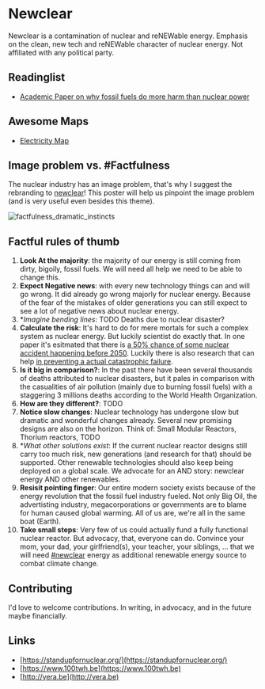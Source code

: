 # Newclear

Newclear is a contamination of nuclear and reNEWable energy. Emphasis on the clean, new tech and reNEWable character of nuclear energy. Not affiliated with any political party.

## Readinglist

- [Academic Paper on why fossil fuels do more harm than nuclear power](https://blogs.ei.columbia.edu/2013/04/15/fossil-fuels-do-far-more-harm-than-nuclear-power/)

## Awesome Maps

- [Electricity Map](https://www.electricitymap.org/?page=map&solar=false&remote=true&wind=false)


## Image problem vs. #Factfulness

The nuclear industry has an image problem, that's why I suggest the rebranding to [newclear](https://twitter.com/newclea64645516)! This poster will help us pinpoint the image problem (and is very useful even besides this theme).

![factfulness_dramatic_instincts](https://s3-eu-west-1.amazonaws.com/static.gapminder.org/GapminderMedia/wp-uploads/20180325155717/factfulness-poster-web-images-20180215-v3_Dramatic-instincts-765x1024.jpg)

## Factful rules of thumb

1. **Look At the majority**: the majority of our energy is still coming from dirty, bigoily, fossil fuels. We will need all help we need to be able to change this.
2. **Expect Negative news**: with every new technology things can and will go wrong. It did already go wrong majorly for nuclear energy. Because of the fear of the mistakes of older generations you can still expect to see a lot of negative news about nuclear energy.
3. **Imagine bending lines*: TODO Deaths due to nuclear disaster? 
4. **Calculate the risk**: It's hard to do for mere mortals for such a complex system as nuclear energy. But luckily scientist do exactly that. In one paper it's esitmated that there is [a 50% chance of some nuclear accident happening before 2050](https://www.technologyreview.com/s/536886/the-chances-of-another-chernobyl-before-2050-50-say-safety-specialists/). Luckily there is also research that can help [in preventing a actual catastrophic failure](https://www.researchgate.net/publication/330943763_Natural_Hazards_and_Nuclear_Power_Plant_Safety).
5. **Is it big in comparison?**: In the past there have been several thousands of deaths attributed to nuclear disasters, but it pales in comparison with the casualities of air pollution (mainly due to burning fossil fuels) with a staggering 3 millions deaths according to the World Health Organization.
6. **How are they different?**: TODO
7. **Notice slow changes**: Nuclear technology has undergone slow but dramatic and wonderful changes already. Several new promising designs are also on the horizon. Think of: Small Modular Reactors, Thorium reactors, TODO
8. **What other solutions exist*: If the current nuclear reactor designs still carry too much risk, new generations (and research for that) should be supported. Other renewable technologies should also keep being deployed on a global scale. We advocate for an AND story: newclear energy AND other renewables.
9. **Resisit pointing finger**: Our entire modern society exists because of the energy revolution that the fossil fuel industry fueled. Not only Big Oil, the advertisting industry, megacorporations or governments are to blame for human caused global warming. All of us are, we're all in the same boat (Earth).
10. **Take small steps**: Very few of us could actually fund a fully functional nuclear reactor. But advocacy, that, everyone can do. Convince your mom, your dad, your girlfriend(s), your teacher, your siblings, ... that we will need [#newclear](https://twitter.com/search?q=%23newclear) energy as additional renewable energy source to combat climate change.

## Contributing

I'd love to welcome contributions. In writing, in advocacy, and in the future maybe financially.

## Links

- [https://standupfornuclear.org/](https://standupfornuclear.org/)
- [https://www.100twh.be](https://www.100twh.be)
- [http://yera.be](http://yera.be)

